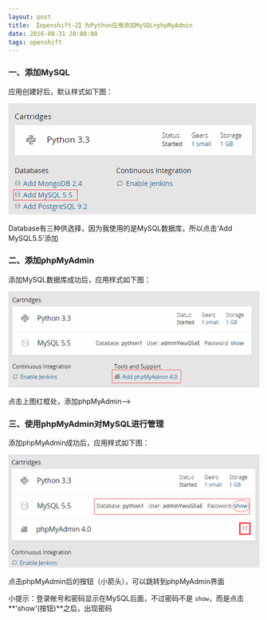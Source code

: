 ```yaml
---
layout: post
title: 【openshift-2】为Python应用添加MySQL+phpMyAdmin
date: 2016-08-31 20:00:00
tags: openshift
---
```


### 一、添加MySQL

应用创建好后，默认样式如下图：

![img](/assets/images/2016/openshift-guide-2-1.png)

Database有三种供选择，因为我使用的是MySQL数据库，所以点击‘Add MySQL5.5’添加

### 二、添加phpMyAdmin

添加MySQL数据库成功后，应用样式如下图：

![img](/assets/images/2016/openshift-guide-2-2.png)

点击上图红框处，添加phpMyAdmin—>

### 三、使用phpMyAdmin对MySQL进行管理

添加phpMyAdmin成功后，应用样式如下图：

![img](/assets/images/2016/openshift-guide-2-3.png)

点击phpMyAdmin后的按钮（小箭头），可以跳转到phpMyAdmin界面

小提示：登录帐号和密码显示在MySQL后面，不过密码不是 `show`，而是点击**'show'(按钮)**之后，出现密码